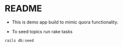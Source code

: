 # README

* This is demo app build to mimic quora functionality.

* To seed topics run rake tasks

```rails db:seed```

